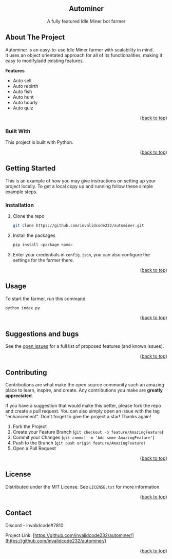 <div id="top"></div>

<!-- PROJECT LOGO -->
<br />
<div align="center">
  <h2 align="center">Autominer</h2>

  <p align="center">
    A fully featured Idle Miner bot farmer
 </p>
</div>



<!-- ABOUT THE PROJECT -->
## About The Project

Autominer is an easy-to-use Idle Miner farmer with scalability in mind.  
It uses an object orientated approach for all of its functionalities, making it easy to modify/add existing features.

<b>Features</b>
<ul>
 <li>Auto sell</li> 
 <li>Auto rebirth</li> 
 <li>Auto fish</li> 
 <li>Auto hunt</li> 
 <li>Auto hourly</li> 
 <li>Auto quiz</li> 
</ul>

<p align="right">(<a href="#top">back to top</a>)</p>



### Built With

This project is built with Python.

<p align="right">(<a href="#top">back to top</a>)</p>



<!-- GETTING STARTED -->
## Getting Started

This is an example of how you may give instructions on setting up your project locally.
To get a local copy up and running follow these simple example steps.

### Installation

1. Clone the repo
   ```sh
   git clone https://github.com/invalidcode232/autominer.git
   ```
2. Install the packages
   ```sh
   pip install <package name>
   ```
3. Enter your credentials in `config.json`, you can also configure the settings for the farmer there.  
<p align="right">(<a href="#top">back to top</a>)</p>



<!-- USAGE EXAMPLES -->
## Usage

To start the farmer, run this command
```sh
python index.py
```

<p align="right">(<a href="#top">back to top</a>)</p>



<!-- ROADMAP -->
## Suggestions and bugs
See the [open issues](https://github.com/invalidcode232/autominer/issues) for a full list of proposed features (and known issues).

<p align="right">(<a href="#top">back to top</a>)</p>



<!-- CONTRIBUTING -->
## Contributing

Contributions are what make the open source community such an amazing place to learn, inspire, and create. Any contributions you make are **greatly appreciated**.

If you have a suggestion that would make this better, please fork the repo and create a pull request. You can also simply open an issue with the tag "enhancement".
Don't forget to give the project a star! Thanks again!

1. Fork the Project
2. Create your Feature Branch (`git checkout -b feature/AmazingFeature`)
3. Commit your Changes (`git commit -m 'Add some AmazingFeature'`)
4. Push to the Branch (`git push origin feature/AmazingFeature`)
5. Open a Pull Request

<p align="right">(<a href="#top">back to top</a>)</p>



<!-- LICENSE -->
## License

Distributed under the MIT License. See `LICENSE.txt` for more information.

<p align="right">(<a href="#top">back to top</a>)</p>



<!-- CONTACT -->
## Contact

Discord - invalidcode#7810

Project Link: [https://github.com/invalidcode232/autominer/](https://github.com/invalidcode232/autominer/)

<p align="right">(<a href="#top">back to top</a>)</p>

